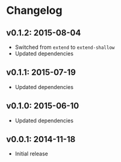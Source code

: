 # Changelog

## v0.1.2: 2015-08-04

- Switched from `extend` to `extend-shallow`
- Updated dependencies

## v0.1.1: 2015-07-19

- Updated dependencies

## v0.1.0: 2015-06-10

- Updated dependencies

## v0.0.1: 2014-11-18

- Initial release
